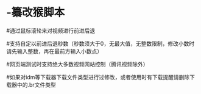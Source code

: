 # -纂改猴脚本


#通过鼠标滚轮来对视频进行前进后退


#支持自定以前进后退秒数（秒数须大于0，无最大值，无整数限制，修改小数时请先输入整数，再在最前方输入小数点）


#网页端测试时支持绝大多数视频网站控制（腾讯视频除外）


#如果对idm等下载器下载文件类型进行过修改，或者使用时有下载提醒请删除下载器中的.br文件类型

